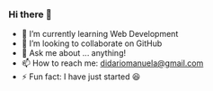 ### Hi there 👋

- 🌱 I’m currently learning Web Development
- 👯 I’m looking to collaborate on GitHub
- 💬 Ask me about ... anything!
- 📫 How to reach me: didariomanuela@gmail.com
- ⚡ Fun fact: I have just started 😆

